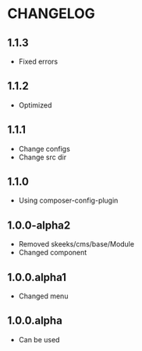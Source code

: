 CHANGELOG
==============

1.1.3
-----------------
 * Fixed errors
 
1.1.2
-----------------
 * Optimized
 
1.1.1
-----------------
 * Change configs
 * Change src dir
 
1.1.0
-----------------
 * Using composer-config-plugin
 
1.0.0-alpha2
-----------------
  * Removed skeeks/cms/base/Module
  * Changed component
  
1.0.0.alpha1
-----------------
  * Changed menu

1.0.0.alpha
-----------------
  * Can be used
